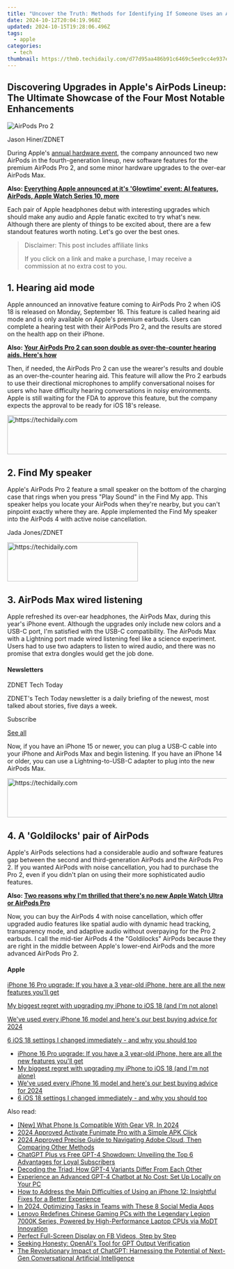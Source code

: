 ```yaml
---
title: "Uncover the Truth: Methods for Identifying If Someone Uses an AirTag to Trace Your Movements"
date: 2024-10-12T20:04:19.968Z
updated: 2024-10-15T19:28:06.496Z
tags:
  - apple
categories:
  - tech
thumbnail: https://thmb.techidaily.com/d77d95aa486b91c6469c5ee9cc4e937e8d3af5aa50ced6b44ad4148b7b19bd91.jpg
---
```


## Discovering Upgrades in Apple's AirPods Lineup: The Ultimate Showcase of the Four Most Notable Enhancements

![AirPods Pro 2](https://www.zdnet.com/a/img/resize/ac6c5705ff1a68cbb635e00202fd281cbf022aea/2024/09/09/f816827b-461b-40c1-95e1-37d2a1751969/img-0031.jpg?auto=webp&width=1280)

Jason Hiner/ZDNET

During Apple's [annual hardware event](https://www.zdnet.com/article/what-to-expect-from-apples-iphone-16-its-glowtime-event-and-how-to-watch-the-livestream/), the company announced two new AirPods in the fourth-generation lineup, new software features for the premium AirPods Pro 2, and some minor hardware upgrades to the over-ear AirPods Max.

**Also: [Everything Apple announced at it's 'Glowtime' event: AI features, AirPods, Apple Watch Series 10, more](https://www.zdnet.com/article/everything-apple-announced-at-its-glowtime-event-ai-features-airpods-apple-watch-series-10-more/)**

Each pair of Apple headphones debut with interesting upgrades which should make any audio and Apple fanatic excited to try what's new. Although there are plenty of things to be excited about, there are a few standout features worth noting. Let's go over the best ones.

>  Disclaimer: This post includes affiliate links
>
>  If you click on a link and make a purchase, I may receive a commission at no extra cost to you.
>

## 1\. Hearing aid mode

Apple announced an innovative feature coming to AirPods Pro 2 when iOS 18 is released on Monday, September 16\. This feature is called hearing aid mode and is only available on Apple's premium earbuds. Users can complete a hearing test with their AirPods Pro 2, and the results are stored on the health app on their iPhone.

**Also: [Your AirPods Pro 2 can soon double as over-the-counter hearing aids. Here's how](https://www.zdnet.com/article/your-airpods-pro-2-can-soon-double-as-over-the-counter-hearing-aids-heres-how/)**

Then, if needed, the AirPods Pro 2 can use the wearer's results and double as an over-the-counter hearing aid. This feature will allow the Pro 2 earbuds to use their directional microphones to amplify conversational noises for users who have difficulty hearing conversations in noisy environments. Apple is still waiting for the FDA to approve this feature, but the company expects the approval to be ready for iOS 18's release.

<!-- affiliate ads begin -->
<a href="https://appsumo.8odi.net/c/5597632/2144289/7443" target="_top" id="2144289">
  <img src="//a.impactradius-go.com/display-ad/7443-2144289" border="0" alt="https://techidaily.com" width="728" height="90"/>
</a>
<img height="0" width="0" src="https://appsumo.8odi.net/i/5597632/2144289/7443" style="position:absolute;visibility:hidden;" border="0" />
<!-- affiliate ads end -->

## 2\. Find My speaker

Apple's AirPods Pro 2 feature a small speaker on the bottom of the charging case that rings when you press "Play Sound" in the Find My app. This speaker helps you locate your AirPods when they're nearby, but you can't pinpoint exactly where they are. Apple implemented the Find My speaker into the AirPods 4 with active noise cancellation.

Jada Jones/ZDNET

<!-- affiliate ads begin -->
<a href="https://aligracehair.sjv.io/c/5597632/1948891/19272" target="_top" id="1948891">
  <img src="//a.impactradius-go.com/display-ad/19272-1948891" border="0" alt="https://techidaily.com" width="300" height="90"/>
</a>
<img height="0" width="0" src="https://aligracehair.sjv.io/i/5597632/1948891/19272" style="position:absolute;visibility:hidden;" border="0" />
<!-- affiliate ads end -->

## 3\. AirPods Max wired listening

Apple refreshed its over-ear headphones, the AirPods Max, during this year's iPhone event. Although the upgrades only include new colors and a USB-C port, I'm satisfied with the USB-C compatibility. The AirPods Max with a Lightning port made wired listening feel like a science experiment. Users had to use two adapters to listen to wired audio, and there was no promise that extra dongles would get the job done.

#### Newsletters

ZDNET Tech Today

ZDNET's Tech Today newsletter is a daily briefing of the newest, most talked about stories, five days a week.

 Subscribe

[See all](https://www.zdnet.com/newsletters/)

Now, if you have an iPhone 15 or newer, you can plug a USB-C cable into your iPhone and AirPods Max and begin listening. If you have an iPhone 14 or older, you can use a Lightning-to-USB-C adapter to plug into the new AirPods Max.

<!-- affiliate ads begin -->
<a href="https://aligracehair.sjv.io/c/5597632/2087267/19272" target="_top" id="2087267">
  <img src="//a.impactradius-go.com/display-ad/19272-2087267" border="0" alt="https://techidaily.com" width="728" height="90"/>
</a>
<img height="0" width="0" src="https://aligracehair.sjv.io/i/5597632/2087267/19272" style="position:absolute;visibility:hidden;" border="0" />
<!-- affiliate ads end -->

## 4\. A 'Goldilocks' pair of AirPods

Apple's AirPods selections had a considerable audio and software features gap between the second and third-generation AirPods and the AirPods Pro 2\. If you wanted AirPods with noise cancellation, you had to purchase the Pro 2, even if you didn't plan on using their more sophisticated audio features.

**Also: [Two reasons why I'm thrilled that there's no new Apple Watch Ultra or AirPods Pro](https://www.zdnet.com/article/two-reasons-why-im-thrilled-that-theres-no-new-apple-watch-ultra-or-airpods-pro/)**

Now, you can buy the AirPods 4 with noise cancellation, which offer upgraded audio features like spatial audio with dynamic head tracking, transparency mode, and adaptive audio without overpaying for the Pro 2 earbuds. I call the mid-tier AirPods 4 the "Goldilocks" AirPods because they are right in the middle between Apple's lower-end AirPods and the more advanced AirPods Pro 2.

#### Apple

[iPhone 16 Pro upgrade: If you have a 3 year-old iPhone, here are all the new features you'll get](https://www.zdnet.com/article/iphone-16-pro-and-pro-max-hands-on/ "iPhone 16 Pro upgrade: If you have a 3 year-old iPhone, here are all the new features you'll get")

[My biggest regret with upgrading my iPhone to iOS 18 (and I'm not alone)](https://www.zdnet.com/article/my-biggest-regret-with-upgrading-my-iphone-to-ios-18-and-im-not-alone/ "My biggest regret with upgrading my iPhone to iOS 18 (and I'm not alone)")

[We've used every iPhone 16 model and here's our best buying advice for 2024](https://www.zdnet.com/article/iphone-16-pro-max-buying-advice-2024/ "We've used every iPhone 16 model and here's our best buying advice for 2024")

[6 iOS 18 settings I changed immediately - and why you should too](https://www.zdnet.com/article/6-ios-18-settings-i-changed-immediately-and-why-you-should-too/ "6 iOS 18 settings I changed immediately - and why you should too")

* [iPhone 16 Pro upgrade: If you have a 3 year-old iPhone, here are all the new features you'll get](https://www.zdnet.com/article/iphone-16-pro-and-pro-max-hands-on/ "iPhone 16 Pro upgrade: If you have a 3 year-old iPhone, here are all the new features you'll get")
* [My biggest regret with upgrading my iPhone to iOS 18 (and I'm not alone)](https://www.zdnet.com/article/my-biggest-regret-with-upgrading-my-iphone-to-ios-18-and-im-not-alone/ "My biggest regret with upgrading my iPhone to iOS 18 (and I'm not alone)")
* [We've used every iPhone 16 model and here's our best buying advice for 2024](https://www.zdnet.com/article/iphone-16-pro-max-buying-advice-2024/ "We've used every iPhone 16 model and here's our best buying advice for 2024")
* [6 iOS 18 settings I changed immediately - and why you should too](https://www.zdnet.com/article/6-ios-18-settings-i-changed-immediately-and-why-you-should-too/ "6 iOS 18 settings I changed immediately - and why you should too")

<ins class="adsbygoogle"
     style="display:block"
     data-ad-format="autorelaxed"
     data-ad-client="ca-pub-7571918770474297"
     data-ad-slot="1223367746"></ins>

<ins class="adsbygoogle"
     style="display:block"
     data-ad-client="ca-pub-7571918770474297"
     data-ad-slot="8358498916"
     data-ad-format="auto"
     data-full-width-responsive="true"></ins>

<span class="atpl-alsoreadstyle">Also read:</span>
<div><ul>
<li><a href="https://vp-tips.techidaily.com/new-what-phone-is-compatible-with-gear-vr-in-2024/"><u>[New] What Phone Is Compatible With Gear VR, In 2024</u></a></li>
<li><a href="https://extra-tips.techidaily.com/2024-approved-activate-funimate-pro-with-a-simple-apk-click/"><u>2024 Approved Activate Funimate Pro with a Simple APK Click</u></a></li>
<li><a href="https://fox-blue.techidaily.com/2024-approved-precise-guide-to-navigating-adobe-cloud-then-comparing-other-methods/"><u>2024 Approved Precise Guide to Navigating Adobe Cloud, Then Comparing Other Methods</u></a></li>
<li><a href="https://tech-hub.techidaily.com/chatgpt-plus-vs-free-gpt-4-showdown-unveiling-the-top-6-advantages-for-loyal-subscribers/"><u>ChatGPT Plus vs Free GPT-4 Showdown: Unveiling the Top 6 Advantages for Loyal Subscribers</u></a></li>
<li><a href="https://tech-hub.techidaily.com/decoding-the-triad-how-gpt-4-variants-differ-from-each-other/"><u>Decoding the Triad: How GPT-4 Variants Differ From Each Other</u></a></li>
<li><a href="https://tech-hub.techidaily.com/experience-an-advanced-gpt-4-chatbot-at-no-cost-set-up-locally-on-your-pc/"><u>Experience an Advanced GPT-4 Chatbot at No Cost: Set Up Locally on Your PC</u></a></li>
<li><a href="https://fox-that.techidaily.com/how-to-address-the-main-difficulties-of-using-an-iphone-12-insightful-fixes-for-a-better-experience/"><u>How to Address the Main Difficulties of Using an iPhone 12: Insightful Fixes for a Better Experience</u></a></li>
<li><a href="https://facebook-video-recording.techidaily.com/in-2024-optimizing-tasks-in-teams-with-these-8-social-media-apps/"><u>In 2024, Optimizing Tasks in Teams with These 8 Social Media Apps</u></a></li>
<li><a href="https://easy-unlock-android.techidaily.com/lenovo-redefines-chinese-gaming-pcs-with-the-legendary-legion-7000k-series-powered-by-high-performance-laptop-cpus-via-modt-innovation/"><u>Lenovo Redefines Chinese Gaming PCs with the Legendary Legion 7000K Series, Powered by High-Performance Laptop CPUs via MoDT Innovation</u></a></li>
<li><a href="https://facebook-videos.techidaily.com/perfect-full-screen-display-on-fb-videos-step-by-step/"><u>Perfect Full-Screen Display on FB Videos, Step by Step</u></a></li>
<li><a href="https://tech-hub.techidaily.com/seeking-honesty-openais-tool-for-gpt-output-verification/"><u>Seeking Honesty: OpenAI's Tool for GPT Output Verification</u></a></li>
<li><a href="https://tech-hub.techidaily.com/the-revolutionary-impact-of-chatgpt-harnessing-the-potential-of-next-gen-conversational-artificial-intelligence/"><u>The Revolutionary Impact of ChatGPT: Harnessing the Potential of Next-Gen Conversational Artificial Intelligence</u></a></li>
</ul></div>

